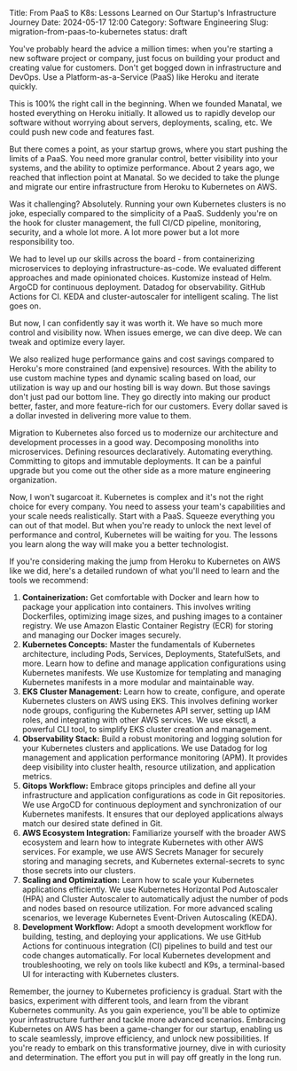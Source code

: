 Title: From PaaS to K8s: Lessons Learned on Our Startup's Infrastructure Journey
Date: 2024-05-17 12:00
Category: Software Engineering
Slug: migration-from-paas-to-kubernetes
status: draft

You've probably heard the advice a million times: when you're starting a new software project or company, just focus on building your product and creating value for customers. Don't get bogged down in infrastructure and DevOps. Use a Platform-as-a-Service (PaaS) like Heroku and iterate quickly.

This is 100% the right call in the beginning. When we founded Manatal, we hosted everything on Heroku initially. It allowed us to rapidly develop our software without worrying about servers, deployments, scaling, etc. We could push new code and features fast.

But there comes a point, as your startup grows, where you start pushing the limits of a PaaS. You need more granular control, better visibility into your systems, and the ability to optimize performance. About 2 years ago, we reached that inflection point at Manatal. So we decided to take the plunge and migrate our entire infrastructure from Heroku to Kubernetes on AWS.

Was it challenging? Absolutely. Running your own Kubernetes clusters is no joke, especially compared to the simplicity of a PaaS. Suddenly you're on the hook for cluster management, the full CI/CD pipeline, monitoring, security, and a whole lot more. A lot more power but a lot more responsibility too.

We had to level up our skills across the board - from containerizing microservices to deploying infrastructure-as-code. We evaluated different approaches and made opinionated choices. Kustomize instead of Helm. ArgoCD for continuous deployment. Datadog for observability. GitHub Actions for CI. KEDA and cluster-autoscaler for intelligent scaling. The list goes on.

But now, I can confidently say it was worth it. We have so much more control and visibility now. When issues emerge, we can dive deep. We can tweak and optimize every layer.

We also realized huge performance gains and cost savings compared to Heroku's more constrained (and expensive) resources. With the ability to use custom machine types and dynamic scaling based on load, our utilization is way up and our hosting bill is way down. But those savings don't just pad our bottom line. They go directly into making our product better, faster, and more feature-rich for our customers. Every dollar saved is a dollar invested in delivering more value to them.

Migration to Kubernetes also forced us to modernize our architecture and development processes in a good way. Decomposing monoliths into microservices. Defining resources declaratively. Automating everything. Committing to gitops and immutable deployments. It can be a painful upgrade but you come out the other side as a more mature engineering organization.

Now, I won't sugarcoat it. Kubernetes is complex and it's not the right choice for every company. You need to assess your team's capabilities and your scale needs realistically. Start with a PaaS. Squeeze everything you can out of that model. But when you're ready to unlock the next level of performance and control, Kubernetes will be waiting for you. The lessons you learn along the way will make you a better technologist.

If you're considering making the jump from Heroku to Kubernetes on AWS like we did, here's a detailed rundown of what you'll need to learn and the tools we recommend:

1. **Containerization:** Get comfortable with Docker and learn how to package your application into containers. This involves writing Dockerfiles, optimizing image sizes, and pushing images to a container registry. We use Amazon Elastic Container Registry (ECR) for storing and managing our Docker images securely.
2. **Kubernetes Concepts:** Master the fundamentals of Kubernetes architecture, including Pods, Services, Deployments, StatefulSets, and more. Learn how to define and manage application configurations using Kubernetes manifests. We use Kustomize for templating and managing Kubernetes manifests in a more modular and maintainable way.
3. **EKS Cluster Management:** Learn how to create, configure, and operate Kubernetes clusters on AWS using EKS. This involves defining worker node groups, configuring the Kubernetes API server, setting up IAM roles, and integrating with other AWS services. We use eksctl, a powerful CLI tool, to simplify EKS cluster creation and management.
4. **Observability Stack:** Build a robust monitoring and logging solution for your Kubernetes clusters and applications. We use Datadog for log management and application performance monitoring (APM). It provides deep visibility into cluster health, resource utilization, and application metrics.
5. **Gitops Workflow:** Embrace gitops principles and define all your infrastructure and application configurations as code in Git repositories. We use ArgoCD for continuous deployment and synchronization of our Kubernetes manifests. It ensures that our deployed applications always match our desired state defined in Git.
6. **AWS Ecosystem Integration:** Familiarize yourself with the broader AWS ecosystem and learn how to integrate Kubernetes with other AWS services. For example, we use AWS Secrets Manager for securely storing and managing secrets, and Kubernetes external-secrets to sync those secrets into our clusters.
7. **Scaling and Optimization:** Learn how to scale your Kubernetes applications efficiently. We use Kubernetes Horizontal Pod Autoscaler (HPA) and Cluster Autoscaler to automatically adjust the number of pods and nodes based on resource utilization. For more advanced scaling scenarios, we leverage Kubernetes Event-Driven Autoscaling (KEDA).
8. **Development Workflow:** Adopt a smooth development workflow for building, testing, and deploying your applications. We use GitHub Actions for continuous integration (CI) pipelines to build and test our code changes automatically. For local Kubernetes development and troubleshooting, we rely on tools like kubectl and K9s, a terminal-based UI for interacting with Kubernetes clusters.

Remember, the journey to Kubernetes proficiency is gradual. Start with the basics, experiment with different tools, and learn from the vibrant Kubernetes community. As you gain experience, you'll be able to optimize your infrastructure further and tackle more advanced scenarios.
Embracing Kubernetes on AWS has been a game-changer for our startup, enabling us to scale seamlessly, improve efficiency, and unlock new possibilities. If you're ready to embark on this transformative journey, dive in with curiosity and determination. The effort you put in will pay off greatly in the long run.